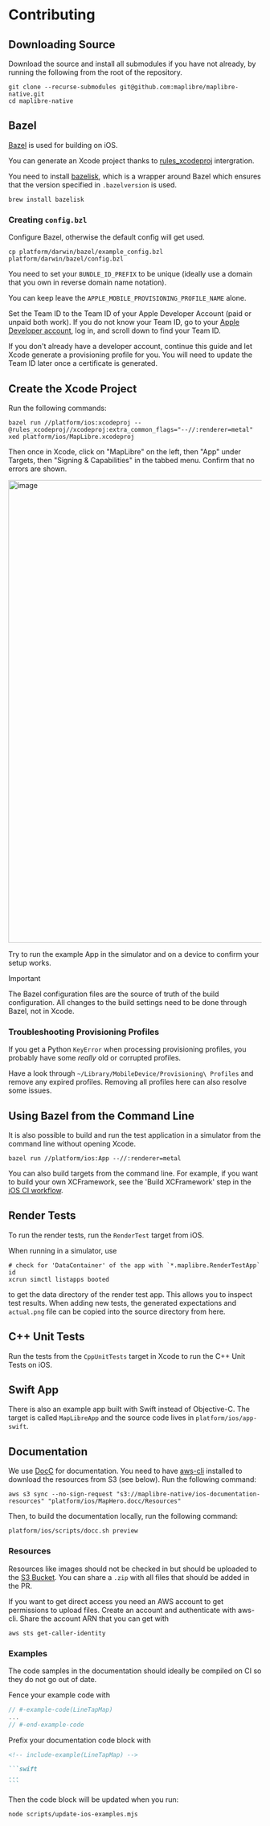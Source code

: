 # Contributing

## Downloading Source

Download the source and install all submodules if you have not already, by running the following from the root of the repository. 

```
git clone --recurse-submodules git@github.com:maplibre/maplibre-native.git
cd maplibre-native
```

## Bazel

[Bazel](https://bazel.build/) is used for building on iOS.

You can generate an Xcode project thanks to [rules_xcodeproj](https://github.com/MobileNativeFoundation/rules_xcodeproj) intergration. 

You need to install [bazelisk](https://github.com/bazelbuild/bazelisk), which is a wrapper around Bazel which ensures that the version specified in `.bazelversion` is used.

```
brew install bazelisk
```

### Creating `config.bzl`

Configure Bazel, otherwise the default config will get used.

```
cp platform/darwin/bazel/example_config.bzl platform/darwin/bazel/config.bzl
```

You need to set your `BUNDLE_ID_PREFIX` to be unique (ideally use a domain that you own in reverse domain name notation).

You can keep leave the `APPLE_MOBILE_PROVISIONING_PROFILE_NAME` alone.

Set the Team ID to the Team ID of your Apple Developer Account (paid or unpaid both work). If you do not know your Team ID, go to your [Apple Developer account](https://developer.apple.com/account), log in, and scroll down to find your Team ID.

If you don't already have a developer account, continue this guide and let Xcode generate a provisioning profile for you. You will need to update the Team ID later once a certificate is generated.

## Create the Xcode Project

Run the following commands:

```
bazel run //platform/ios:xcodeproj --@rules_xcodeproj//xcodeproj:extra_common_flags="--//:renderer=metal"
xed platform/ios/MapLibre.xcodeproj
```

Then once in Xcode, click on "MapLibre" on the left, then "App" under Targets, then "Signing & Capabilities" in the tabbed menu. 
Confirm that no errors are shown.

<img width="921" alt="image" src="https://github.com/polvi/maplibre-native/assets/649392/a1ef30cb-97fc-429a-acee-194436f3fb8a">

Try to run the example App in the simulator and on a device to confirm your setup works.

> [!IMPORTANT]  
> The Bazel configuration files are the source of truth of the build configuration. All changes to the build settings need to be done through Bazel, not in Xcode.

### Troubleshooting Provisioning Profiles

If you get a Python `KeyError` when processing provisioning profiles, you probably have some _really_ old or corrupted profiles.

Have a look through `~/Library/MobileDevice/Provisioning\ Profiles` and remove any expired profiles. Removing all profiles here can also resolve some issues.

## Using Bazel from the Command Line

It is also possible to build and run the test application in a simulator from the command line without opening Xcode.

```
bazel run //platform/ios:App --//:renderer=metal
```

You can also build targets from the command line. For example, if you want to build your own XCFramework, see the 'Build XCFramework' step in the [iOS CI workflow](../../.github/workflows/ios-ci.yml).

## Render Tests

To run the render tests, run the `RenderTest` target from iOS.

When running in a simulator, use

```
# check for 'DataContainer' of the app with `*.maplibre.RenderTestApp` id
xcrun simctl listapps booted
```

to get the data directory of the render test app. This allows you to inspect test results. When adding new tests, the generated expectations and `actual.png` file can be copied into the source directory from here.

## C++ Unit Tests

Run the tests from the `CppUnitTests` target in Xcode to run the C++ Unit Tests on iOS.

## Swift App

There is also an example app built with Swift instead of Objective-C. The target is called `MapLibreApp` and the source code lives in `platform/ios/app-swift`.

## Documentation

We use [DocC](https://www.swift.org/documentation/docc) for documentation. You need to have [aws-cli](https://github.com/aws/aws-cli) installed to download the resources from S3 (see below). Run the following command:

```
aws s3 sync --no-sign-request "s3://maplibre-native/ios-documentation-resources" "platform/ios/MapHero.docc/Resources"
```

Then, to build the documentation locally, run the following command:

```
platform/ios/scripts/docc.sh preview
```

### Resources

Resources like images should not be checked in but should be uploaded to the [S3 Bucket](https://s3.eu-central-1.amazonaws.com/maplibre-native/index.html#ios-documentation-resources/). You can share a `.zip` with all files that should be added in the PR.

If you want to get direct access you need an AWS account to get permissions to upload files. Create an account and authenticate with aws-cli. Share the account ARN that you can get with

```
aws sts get-caller-identity
```

### Examples

The code samples in the documentation should ideally be compiled on CI so they do not go out of date.

Fence your example code with

```swift
// #-example-code(LineTapMap)
...
// #-end-example-code
```

Prefix your documentation code block with

````md
<!-- include-example(LineTapMap) -->

```swift
...
```
````

Then the code block will be updated when you run:

```sh
node scripts/update-ios-examples.mjs
```
